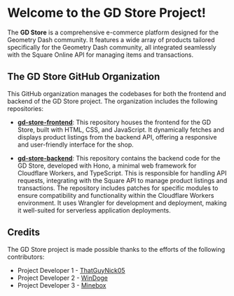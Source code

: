 # Welcome to the GD Store Project!
The **GD Store** is a comprehensive e-commerce platform designed for the Geometry Dash community. It features a wide array of products tailored specifically for the Geometry Dash community, all integrated seamlessly with the Square Online API for managing items and transactions.

## The GD Store GitHub Organization
This GitHub organization manages the codebases for both the frontend and backend of the GD Store project. The organization includes the following repositories:

- **[gd-store-frontend](https://github.com/TheGDStore/gd-store-frontend)**: This repository houses the frontend for the GD Store, built with HTML, CSS, and JavaScript. It dynamically fetches and displays product listings from the backend API, offering a responsive and user-friendly interface for the shop.
  
- **[gd-store-backend](https://github.com/TheGDStore/gd-store-backend)**: This repository contains the backend code for the GD Store, developed with Hono, a minimal web framework for Cloudflare Workers, and TypeScript. This is responsible for handling API requests, integrating with the Square API to manage product listings and transactions. The repository includes patches for specific modules to ensure compatibility and functionality within the Cloudflare Workers environment. It uses Wrangler for development and deployment, making it well-suited for serverless application deployments.
  
## Credits
The GD Store project is made possible thanks to the efforts of the following contributors:

- Project Developer 1 - [ThatGuyNick05](https://github.com/ThatGuyNick05)
- Project Developer 2 - [WinDoge](https://github.com/WinDogePlays)
- Project Developer 3 - [Minebox](https://github.com/Minebox260)
